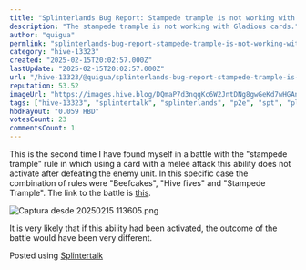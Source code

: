 ```yaml
---
title: "Splinterlands Bug Report: Stampede trample is not working with Gladious cards"
description: "The stampede trample is not working with Gladious cards."
author: "quigua"
permlink: "splinterlands-bug-report-stampede-trample-is-not-working-with-gladious-cards"
category: "hive-13323"
created: "2025-02-15T20:02:57.000Z"
lastUpdate: "2025-02-15T20:02:57.000Z"
url: "/hive-13323/@quigua/splinterlands-bug-report-stampede-trample-is-not-working-with-gladious-cards"
reputation: 53.52
imageUrl: "https://images.hive.blog/DQmaP7d3nqqKc6W2JntDNg8gwGeKd7wHGAniAZTQGradb7o/Captura%20desde%202025-02-15%2011-36-05.png"
tags: ["hive-13323", "splintertalk", "splinterlands", "p2e", "spt", "play2earn", "gaming", "hive", "hivegaming", "thgaming"]
hbdPayout: "0.059 HBD"
votesCount: 23
commentsCount: 1
---
```


This is the second time I have found myself in a battle with the "stampede trample" rule in which using a card with a melee attack this ability does not activate after defeating the enemy unit. 
In this specific case the combination of rules were "Beefcakes", "Hive fives" and "Stampede Trample". The link to the battle is [this](https://splinterlands.com/battle/sl_e5ddec31993c37ecdc19b6d9b3fae269?ref=quigua).


![Captura desde 20250215 113605.png](https://images.hive.blog/DQmaP7d3nqqKc6W2JntDNg8gwGeKd7wHGAniAZTQGradb7o/Captura%20desde%202025-02-15%2011-36-05.png)

It is very likely that if this ability had been activated, the outcome of the battle would have been very different.

Posted using [Splintertalk](https://www.splintertalk.io/@quigua/splinterlands-bug-report-stampede-trample-is-not-working-with-gladious-cards)